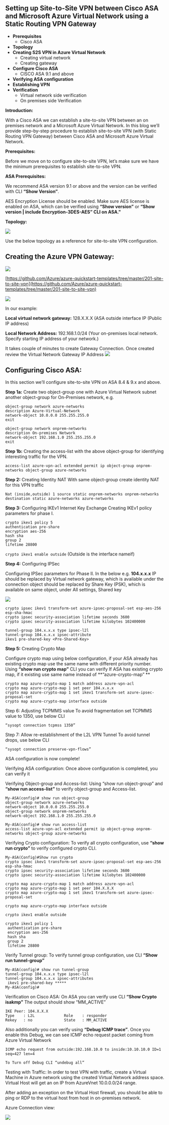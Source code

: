 ## Setting up Site-to-Site VPN between Cisco ASA and Microsoft Azure Virtual Network using a Static Routing VPN Gateway  ##

- **Prerequisites**
	- Cisco ASA
- **Topology** 
- **Creating S2S VPN in Azure Virtual Network** 
	- Creating virtual network 
	- Creating gateway 
- **Configure Cisco ASA**
	- CISCO ASA 9.1 and above
- **Verifying ASA configuration** 
- **Establishing VPN**
- **Verification** 
	- Virtual network side verification 
	- On premises side Verification 


**Introduction:**

With a Cisco ASA we can establish a site-to-site VPN between an on premises network and a Microsoft Azure Virtual Network. In this blog we’ll provide step-by-step procedure to establish site-to-site VPN (with Static Routing VPN Gateway) between Cisco ASA and Microsoft Azure Virtual Network. 

**Prerequisites:** 

Before we move on to configure site-to-site VPN, let’s make sure we have the minimum prerequisites to establish site-to-site VPN. 

**ASA Prerequisites:**

We recommend ASA version 9.1 or above and the version can be verified with CLI **“Show Version”**. 
 
AES Encryption License should be enabled. Make sure AES license is enabled on ASA, which can be verified using **“Show version”** or **“Show version | include Encryption-3DES-AES” CLI on ASA."** 

**Topology:**

![](https://github.com/Azure/Azure-vpn-config-samples/blob/master/Cisco/Current/Images/ASAImages/Layout.png?raw=true)

Use the below topology as a reference for site-to-site VPN configuration. 


## Creating the Azure VPN Gateway: ##

[![](https://github.com/Azure/Azure-vpn-config-samples/blob/master/Cisco/Current/Images/ASAImages/Deploy.jpg?raw=true)](https://portal.azure.com/#create/Microsoft.Template/uri/https%3A%2F%2Fraw.githubusercontent.com%2FAzure%2Fazure-quickstart-templates%2Fmaster%2F201-site-to-site-vpn%2Fazuredeploy.json)

[https://github.com/Azure/azure-quickstart-templates/tree/master/201-site-to-site-vpn](https://github.com/Azure/azure-quickstart-templates/tree/master/201-site-to-site-vpn)

![](https://github.com/Azure/Azure-vpn-config-samples/blob/master/Cisco/Current/Images/ASAImages/S2SConfig.png?raw=true)

In our example:

**Local virtual network gateway:** 128.X.X.X (ASA outside interface IP (Public IP address)

**Local Network Address:** 192.168.1.0/24 (Your on-premises local network. Specify starting IP address of your network.) 

It takes couple of minutes to create Gateway Connection. Once created review the Virtual Network Gateway IP Address 
![](https://github.com/Azure/Azure-vpn-config-samples/blob/master/Cisco/Current/Images/ASAImages/AzureGW.png?raw=true)

## Configuring Cisco ASA: ##

In this section we’ll configure site-to-site VPN on ASA 8.4 & 9.x and above. 

**Step 1a:** Create two object-group one with Azure Virtual Network subnet another object-group for On-Premises network, e.g.

	object-group network azure-networks
	description Azure-Virtual-Network
	network-object 10.0.0.0 255.255.255.0
	exit
	
	object-group network onprem-networks
	description On-premises Network
	network-object 192.168.1.0 255.255.255.0
	exit

**Step 1b:** Creating the access-list with the above object-group for identifying interesting traffic for the VPN. 

```access-list azure-vpn-acl extended permit ip object-group onprem-networks object-group azure-networks```

**Step 2:** Creating Identity NAT 
With same object-group create identity NAT for this VPN traffic

```Nat (inside,outside) 1 source static onprem-networks onprem-networks destination static azure-networks azure-networks```

**Step 3:** Configuring IKEv1 Internet Key Exchange 
Creating IKEv1 policy parameters for phase I. 

	crypto ikev1 policy 5
	authentication pre-share
	encryption aes-256
	hash sha
	group 2
	lifetime 28800

```crypto ikev1 enable outside```   (Outside is the interface nameif)

**Step 4:** Configuring IPSec 

Configuring IPSec parameters for Phase II. 
In the below e.g. **104.x.x.x** IP should be replaced by Virtual network gateway, which is available under the connection object <Pre-Share-Key> should be replaced by Share Key (PSK), which is available on same object, under All settings, Shared key

![](https://github.com/Azure/Azure-vpn-config-samples/blob/master/Cisco/Current/Images/ASAImages/PSKKEY.png?raw=true)
 

	crypto ipsec ikev1 transform-set azure-ipsec-proposal-set esp-aes-256 esp-sha-hmac
	crypto ipsec security-association lifetime seconds 3600
	crypto ipsec security-association lifetime kilobytes 102400000
	
	tunnel-group 104.x.x.x type ipsec-l2l
	tunnel-group 104.x.x.x ipsec-attribute
	ikev1 pre-shared-key <Pre-Shared-Key>

**Step 5:** Creating Crypto Map 

Configure crypto map using below configuration, if your ASA already has existing crypto map use the same name with different priority number. Using **“show run crypto map”** CLI you can verify If ASA has existing crypto map, if it existing use same name instead of **“azure-crypto-map” **

	crypto map azure-crypto-map 1 match address azure-vpn-acl
	crypto map azure-crypto-map 1 set peer 104.x.x.x
	crypto map azure-crypto-map 1 set ikev1 transform-set azure-ipsec-proposal-set
	crypto map azure-crypto-map interface outside

Step 6: Adjusting TCPMMS value
To avoid fragmentation set TCPMMS value to 1350, use below CLI 

	“sysopt connection tcpmss 1350”  

Step 7: Allow re-establishment of the L2L VPN Tunnel
To avoid tunnel drops, use below CLI

	“sysopt connection preserve-vpn-flows”

ASA configuration is now complete!

Verifying ASA configuration:
Once above configuration is completed, you can verify it 

Verifying Object-group and Access-list:
Using “show run object-group” and **“show run access-list”** to verify object-group and Access-list. 

	My-ASA(config)# show run object-group
	object-group network azure-networks
	network-object 10.0.0.0 255.255.255.0
	object-group network onprem-networks
	network-object 192.168.1.0 255.255.255.0
 
	My-ASA(config)# show run access-list
	access-list azure-vpn-acl extended permit ip object-group onprem-networks object-group azure-networks

Verifying Crypto configuration: 
To verify all crypto configuration, use **“show run crypto”** to verify configured crypto CLI. 

	My-ASA(Config)#Show run crypto
	crypto ipsec ikev1 transform-set azure-ipsec-proposal-set esp-aes-256 esp-sha-hmac 
	crypto ipsec security-association lifetime seconds 3600
	crypto ipsec security-association lifetime kilobytes 102400000

	crypto map azure-crypto-map 1 match address azure-vpn-acl
	crypto map azure-crypto-map 1 set peer 104.X.X.X 
	crypto map azure-crypto-map 1 set ikev1 transform-set azure-ipsec-proposal-set
	
	crypto map azure-crypto-map interface outside
	
	crypto ikev1 enable outside
	
	crypto ikev1 policy 1
	 authentication pre-share
	 encryption aes-256
	 hash sha
	 group 2
	 lifetime 28800

Verify Tunnel group: 
To verify tunnel group configuration, use CLI **“Show run tunnel-group”** 

	My-ASA(config)# show run tunnel-group 
	tunnel-group 104.x.x.x type ipsec-l2l
	tunnel-group 104.x.x.x ipsec-attributes
	 ikev1 pre-shared-key *****
	My-ASA(config)#

Verification on Cisco ASA:
On ASA you can verify use CLI **“Show Crypto isakmp”** 
The output should show “MM_ACTIVE” 
    
	IKE Peer: 104.X.X.X
    Type    : L2L             Role    : responder 
    Rekey   : no              State   : MM_ACTIVE

Also additionally you can verify using **“Debug ICMP trace”**. Once you enable this Debug, we can see ICMP echo request packet coming from Azure Virtual Network 

	ICMP echo request from outside:192.168.10.0 to inside:10.10.10.0 ID=1 seq=427 len=4

	To Turn off Debug CLI “undebug all” 

Testing with Traffic:
In order to test VPN with traffic, create a Virtual Machine in Azure network using the created Virtual Network address space. Virtual Host will get an on IP from AzureVnet 10.0.0.0/24 range. 

After adding an exception on the Virtual Host firewall, you should be able to ping or RDP to the virtual host from host in on-premises network. 

Azure Connection view:

![](https://github.com/Azure/Azure-vpn-config-samples/blob/master/Cisco/Current/Images/ASAImages/AzureConnected.png?raw=true)
